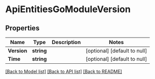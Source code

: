 # ApiEntitiesGoModuleVersion

## Properties
Name | Type | Description | Notes
------------ | ------------- | ------------- | -------------
**Version** | **string** |  | [optional] [default to null]
**Time** | **string** |  | [optional] [default to null]

[[Back to Model list]](../README.md#documentation-for-models) [[Back to API list]](../README.md#documentation-for-api-endpoints) [[Back to README]](../README.md)


